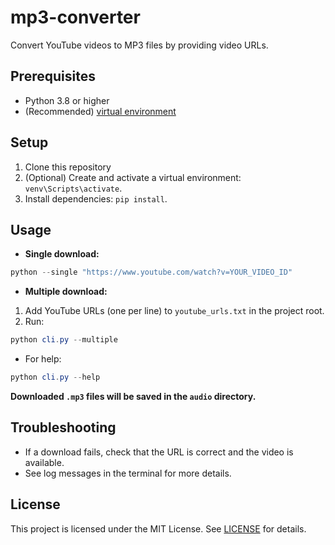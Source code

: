 # mp3-converter
Convert YouTube videos to MP3 files by providing video URLs.

## Prerequisites
- Python 3.8 or higher
- (Recommended) [virtual environment](https://docs.python.org/3/library/venv.html)

## Setup

1. Clone this repository
2. (Optional) Create and activate a virtual environment: `venv\Scripts\activate`.
3. Install dependencies: `pip install`.

## Usage

- **Single download:**
```Powershell
python --single "https://www.youtube.com/watch?v=YOUR_VIDEO_ID"
```
- **Multiple download:**
1. Add YouTube URLs (one per line) to `youtube_urls.txt` in the project root.
2. Run:
```Powershell
python cli.py --multiple
```
- For help:
```Powershell
python cli.py --help
```
**Downloaded `.mp3` files will be saved in the `audio` directory.**

## Troubleshooting

- If a download fails, check that the URL is correct and the video is available.
- See log messages in the terminal for more details.

## License

This project is licensed under the MIT License. See [LICENSE](LICENSE) for details.